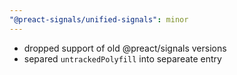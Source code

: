 ```yaml
---
"@preact-signals/unified-signals": minor
---
```


- dropped support of old @preact/signals versions
- separed `untrackedPolyfill` into separeate entry
